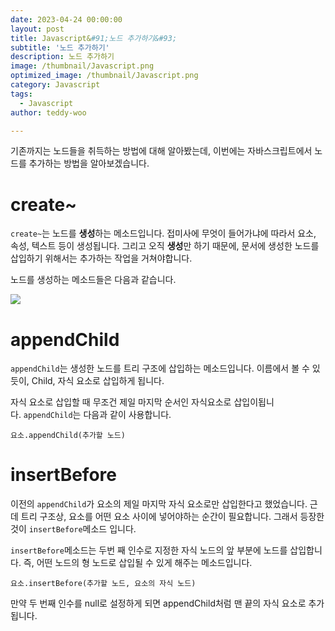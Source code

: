 ```yaml
---
date: 2023-04-24 00:00:00
layout: post
title: Javascript&#91;노드 추가하기&#93; 
subtitle: '노드 추가하기'
description: 노드 추가하기
image: /thumbnail/Javascript.png
optimized_image: /thumbnail/Javascript.png
category: Javascript
tags:
  - Javascript
author: teddy-woo

---
```


기존까지는 노드들을 취득하는 방법에 대해 알아봤는데, 이번에는 자바스크립트에서 노드를 추가하는 방법을 알아보겠습니다.

# create~

`create~`는 노드를 **생성**하는 메소드입니다. 접미사에 무엇이 들어가냐에 따라서 요소, 속성, 텍스트 등이 생성됩니다. 그리고 오직 **생성**만 하기 때문에, 문서에 생성한 노드를 삽입하기 위해서는 추가하는 작업을 거쳐야합니다.

노드를 생성하는 메소드들은 다음과 같습니다.

![](https://velog.velcdn.com/images%2Fbami%2Fpost%2F03833ddd-d810-4ca7-a1a5-63d34f19ec47%2Fimage.png)

# appendChild

`appendChild`는 생성한 노드를 트리 구조에 삽입하는 메소드입니다. 이름에서 볼 수 있듯이, Child, 자식 요소로 삽입하게 됩니다.

자식 요소로 삽입할 때 무조건 제일 마지막 순서인 자식요소로 삽입이됩니다. `appendChild`는 다음과 같이 사용합니다.

```
요소.appendChild(추가할 노드)
```

# insertBefore

이전의 `appendChild`가 요소의 제일 마지막 자식 요소로만 삽입한다고 했었습니다. 근데 트리 구조상, 요소를 어떤 요소 사이에 넣어야하는 순간이 필요합니다. 그래서 등장한 것이 `insertBefore`메소드 입니다.

`insertBefore`메소드는 두번 째 인수로 지정한 자식 노드의 앞 부분에 노드를 삽입합니다. 즉, 어떤 노드의 형 노드로 삽입될 수 있게 해주는 메소드입니다.

```
요소.insertBefore(추가할 노드, 요소의 자식 노드)
```

만약 두 번째 인수를 null로 설정하게 되면 appendChild처럼 맨 끝의 자식 요소로 추가됩니다.